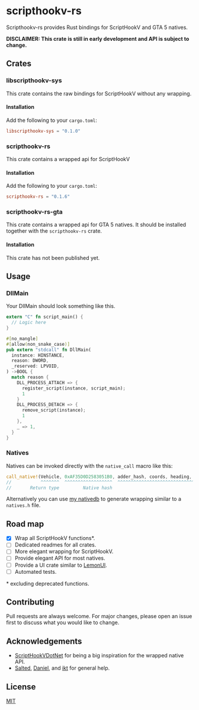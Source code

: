 # scripthookv-rs

Scripthookv-rs provides Rust bindings for ScriptHookV and GTA 5 natives.

**DISCLAIMER: This crate is still in early development and API is subject to change.**

## Crates

### libscripthookv-sys
This crate contains the raw bindings for ScriptHookV without any wrapping.

#### Installation
Add the following to your `cargo.toml`:

```toml
libscripthookv-sys = "0.1.0"
```

### scripthookv-rs
This crate contains a wrapped api for ScriptHookV

#### Installation
Add the following to your `cargo.toml`:

```toml
scripthookv-rs = "0.1.6"
```

### scripthookv-rs-gta
This crate contains a wrapped api for GTA 5 natives. It should be installed together with the `scripthookv-rs` crate.

#### Installation
This crate has not been published yet.

## Usage

### DllMain
Your DllMain should look something like this.

```rs
extern "C" fn script_main() {
  // Logic here
}

#[no_mangle]
#[allow(non_snake_case)]
pub extern "stdcall" fn DllMain(
  instance: HINSTANCE,
  reason: DWORD,
  _reserved: LPVOID,
) ->BOOL {
  match reason {
    DLL_PROCESS_ATTACH => {
      register_script(instance, script_main);
      1
    }
    DLL_PROCESS_DETACH => {
      remove_script(instance);
      1
    },
    _ => 1,
  }
}
```

### Natives
Natives can be invoked directly with the `native_call` macro like this:
```rs
call_native!(Vehicle, 0xAF35D0D2583051B0, adder_hash, coords, heading, false, false, false);
//           ^^^^^^^  ^^^^^^^^^^^^^^^^^^  ^^^^^^^^^^^^^^^^^^^^^^^^^^^^^^^^^^^^^^^^^^^^^^^^
//       Return type         Native hash                                        Parameters
```

Alternatively you can use [my nativedb](https://nativedb.dotindustries.dev/generate-code/rust) to generate wrapping similar to a `natives.h` file.

## Road map
- [x] Wrap all ScriptHookV functions\*.
- [ ] Dedicated readmes for all crates.
- [ ] More elegant wrapping for ScriptHookV.
- [ ] Provide elegant API for most natives.
- [ ] Provide a UI crate similar to [LemonUI](https://github.com/justalemon/LemonUI).
- [ ] Automated tests.

\* excluding deprecated functions.
## Contributing
Pull requests are always welcome. For major changes, please open an issue first to discuss what you would like to change.

## Acknowledgements

- [ScriptHookVDotNet](https://github.com/crosire/scripthookvdotnet/) for being a big inspiration for the wrapped native API.
- [Salted](https://github.com/VerySalted), [Daniel](https://github.com/DanielMaywood), and [ikt](https://github.com/E66666666) for general help.

## License
[MIT](https://choosealicense.com/licenses/mit/)
